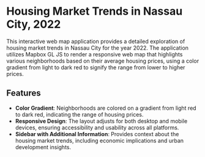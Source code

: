# Housing Market Trends in Nassau City, 2022

This interactive web map application provides a detailed exploration of housing market trends in Nassau City for the year 2022. The application utilizes Mapbox GL JS to render a responsive web map that highlights various neighborhoods based on their average housing prices, using a color gradient from light to dark red to signify the range from lower to higher prices.

## Features

- **Color Gradient**: Neighborhoods are colored on a gradient from light red to dark red, indicating the range of housing prices.
- **Responsive Design**: The layout adjusts for both desktop and mobile devices, ensuring accessibility and usability across all platforms.
- **Sidebar with Additional Information**: Provides context about the housing market trends, including economic implications and urban development insights.
